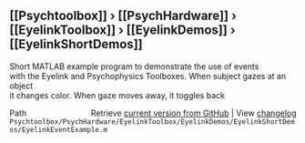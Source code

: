 ## [[Psychtoolbox]] &#8250; [[PsychHardware]] &#8250; [[EyelinkToolbox]] &#8250; [[EyelinkDemos]] &#8250; [[EyelinkShortDemos]]

Short MATLAB example program to demonstrate the use of events  
with the Eyelink and Psychophysics Toolboxes. When subject gazes at an object  
it changes color. When gaze moves away, it toggles back  
  




<div class="code_header" style="text-align:right;">
  <span style="float:left;">Path&nbsp;&nbsp;</span> <span class="counter">Retrieve <a href=
  "https://raw.github.com/Psychtoolbox-3/Psychtoolbox-3/beta/Psychtoolbox/PsychHardware/EyelinkToolbox/EyelinkDemos/EyelinkShortDemos/EyelinkEventExample.m">current version from GitHub</a> | View <a href=
  "https://github.com/Psychtoolbox-3/Psychtoolbox-3/commits/beta/Psychtoolbox/PsychHardware/EyelinkToolbox/EyelinkDemos/EyelinkShortDemos/EyelinkEventExample.m">changelog</a></span>
</div>
<div class="code">
  <code>Psychtoolbox/PsychHardware/EyelinkToolbox/EyelinkDemos/EyelinkShortDemos/EyelinkEventExample.m</code>
</div>

